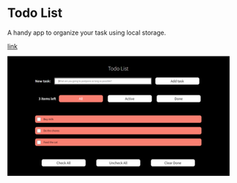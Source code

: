 # Todo List

A handy app to organize your task using local storage.

[link](https://radimpopp.eu/todo-list)

![Todo List](/src/images/todo-screenshot.png)
